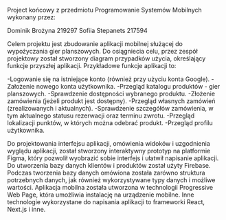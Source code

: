 Project końcowy z przedmiotu Programowanie Systemów Mobilnych wykonany przez:

Dominik Brożyna 219297
Sofiia Stepanets 217594

Celem projektu jest zbudowanie aplikacji mobilnej służącej do wypożyczania gier planszowych. Do osiągniecia celu, przez zespół projektowy został stworzony diagram przypadków użycia, określający funkcje przyszłej aplikacji. Przykładowe funkcje aplikacji to:

-Logowanie się na istniejące konto (również przy użyciu konta Google).
-Założenie nowego konta użytkownika.
-Przegląd katalogu produktów - gier planszowych.
-Sprawdzenie dostępności wybranego produktu.
-Złożenie zamówienia (jeżeli produkt jest dostępny).
-Przegląd własnych zamówień (zrealizowanych i aktualnych).
-Sprawdzenie szczegółów zamówienia, w tym aktualnego statusu rezerwacji oraz terminu zwrotu.
-Przegląd lokalizacji punktów, w których można odebrać produkt.
-Przegląd profilu użytkownika.

Do projektowania interfejsu aplikacji, omówienia widoków i uzgodnienia wyglądu aplikacji, został stworzony interaktywny prototyp na platformie Figma, który pozwolił wyobrazić sobie interfejs i ułatwił napisanie aplikacji. Do utworzenia bazy danych klientów i produktów został użyty Firebase. Podczas tworzenia bazy danych omówiona została zarówno struktura potrzebnych danych, jak również wykorzystywane typy danych i możliwe wartości. Aplikacja mobilna została utworzona w technologii Progressive Web Page, która umożliwia instalację na urządzenie mobilne. Inne technologie wykorzystane do napisania aplikacji to frameworki React, Next.js i inne.